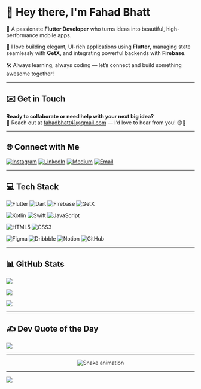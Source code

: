 # 👋 Hey there, I'm **Fahad Bhatt**

🚀 A passionate **Flutter Developer** who turns ideas into beautiful, high-performance mobile apps.

💙 I love building elegant, UI-rich applications using **Flutter**, managing state seamlessly with **GetX**, and integrating powerful backends with **Firebase**.

🛠️ Always learning, always coding — let’s connect and build something awesome together!

---

## ✉️ Get in Touch  
**Ready to collaborate or need help with your next big idea?**  
📩 Reach out at [fahadbhatt41@gmail.com](mailto:fahadbhatt41@gmail.com) — I’d love to hear from you! 😊🚀

---

## 🌐 Connect with Me
[![Instagram](https://img.shields.io/badge/Instagram-%23E4405F.svg?logo=Instagram&logoColor=white)](https://instagram.com/4lfahad)
[![LinkedIn](https://img.shields.io/badge/LinkedIn-%230077B5.svg?logo=linkedin&logoColor=white)](https://linkedin.com/in/BhattFahad)
[![Medium](https://img.shields.io/badge/Medium-12100E?logo=medium&logoColor=white)](https://medium.com/@Fahadbhatt)
[![Email](https://img.shields.io/badge/Email-D14836?logo=gmail&logoColor=white)](mailto:fahadbhatt41@gmail.com)

---

## 💻 Tech Stack

![Flutter](https://img.shields.io/badge/Flutter-%2302569B.svg?style=for-the-badge&logo=Flutter&logoColor=white)
![Dart](https://img.shields.io/badge/Dart-%230175C2.svg?style=for-the-badge&logo=Dart&logoColor=white)
![Firebase](https://img.shields.io/badge/Firebase-%23039BE5.svg?style=for-the-badge&logo=firebase)
![GetX](https://img.shields.io/badge/GetX-%23F05033.svg?style=for-the-badge&logo=flutter&logoColor=white)

![Kotlin](https://img.shields.io/badge/Kotlin-%237F52FF.svg?style=for-the-badge&logo=kotlin&logoColor=white)
![Swift](https://img.shields.io/badge/Swift-F54A2A?style=for-the-badge&logo=swift&logoColor=white)
![JavaScript](https://img.shields.io/badge/JavaScript-%23323330.svg?style=for-the-badge&logo=javascript&logoColor=%23F7DF1E)

![HTML5](https://img.shields.io/badge/HTML5-%23E34F26.svg?style=for-the-badge&logo=html5&logoColor=white)
![CSS3](https://img.shields.io/badge/CSS3-%231572B6.svg?style=for-the-badge&logo=css3&logoColor=white)

![Figma](https://img.shields.io/badge/Figma-%23F24E1E.svg?style=for-the-badge&logo=figma&logoColor=white)
![Dribbble](https://img.shields.io/badge/Dribbble-EA4C89?style=for-the-badge&logo=dribbble&logoColor=white)
![Notion](https://img.shields.io/badge/Notion-%23000000.svg?style=for-the-badge&logo=notion&logoColor=white)
![GitHub](https://img.shields.io/badge/GitHub-%23121011.svg?style=for-the-badge&logo=github&logoColor=white)

---

## 📊 GitHub Stats

![](https://github-readme-stats.vercel.app/api?username=fahadbhatt&theme=dark&hide_border=false&include_all_commits=true&count_private=false)

![](https://nirzak-streak-stats.vercel.app/?user=fahadbhatt&theme=dark&hide_border=false)

![](https://github-readme-stats.vercel.app/api/top-langs/?username=fahadbhatt&theme=dark&hide_border=false&include_all_commits=true&count_private=false&layout=compact)

---


## ✍️ Dev Quote of the Day

![](https://quotes-github-readme.vercel.app/api?type=horizontal&theme=radical)

---



<div align="center">
  <img src="https://profile-readme-generator.com/assets/snake.svg" alt="Snake animation" />
</div>

---

[![](https://visitcount.itsvg.in/api?id=fahadbhatt&icon=2&color=0)](https://visitcount.itsvg.in)

<!-- Proudly created with GPRM ( https://gprm.itsvg.in ) -->
